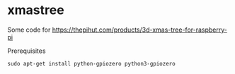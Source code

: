 # xmastree

Some code for https://thepihut.com/products/3d-xmas-tree-for-raspberry-pi

Prerequisites

 ```sudo apt-get install python-gpiozero python3-gpiozero```